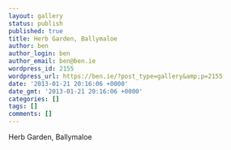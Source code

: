 ```yaml
---
layout: gallery
status: publish
published: true
title: Herb Garden, Ballymaloe
author: ben
author_login: ben
author_email: ben@ben.ie
wordpress_id: 2155
wordpress_url: https://ben.ie/?post_type=gallery&amp;p=2155
date: '2013-01-21 20:16:06 +0000'
date_gmt: '2013-01-21 20:16:06 +0000'
categories: []
tags: []
comments: []
---
```

<p>Herb Garden, Ballymaloe</p>
